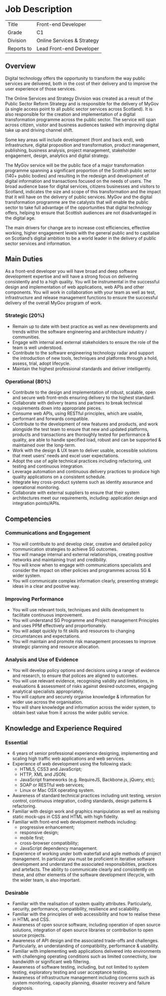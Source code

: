 # Job Description

|            |                            |
| ---        | ---                        |
| Title      | Front-end Developer        |
| Grade      | C1                         |
| Division   | Online Services & Strategy |
| Reports to | Lead Front-end Developer   |


## Overview

Digital technology offers the opportunity to transform the way public services are delivered, both in the cost of their delivery and to improve the user experience of those services.

The Online Services and Strategy Division was created as a result of the Public Sector Reform Strategy and is responsible for the delivery of MyGov (a single access point to all public sector services across Scotland).  It is also responsible for the creation and implementation of a digital transformation programme across the public sector.  The service will span across citizen, visitor and business audiences tasked with improving digital take up and driving channel shift.

Some key areas will include development (front and back end), web infrastructure, digital proposition and transformation, product management, publishing, business analysis, project management, stakeholder engagement, design, analytics and digital strategy.

The MyGov service will be the public face of a major transformation programme spanning a significant proportion of the Scottish public sector (140+ public bodies) and resulting in the redesign and development of digital information and transactions focused on the needs of users. The broad audience base for digital services, citizens businesses and visitors to Scotland, indicates the size and scope of this transformation and the impact that it will have on the delivery of public services.  MyGov and the digital transformation programme are the catalysts that will enable the public sector to take full advantage of the opportunities that digital technology offers, helping to ensure that Scottish audiences are not disadvantaged in the digital age.

The main drivers for change are to increase cost efficiencies, effective working, higher engagement levels with the general public and to capitalise on Scotland’s digital ambition to be a world leader in the delivery of public sector services and information.


## Main Duties

As a front-end developer you will have broad and deep software development expertise and will have a strong focus on delivering consistently and to a high quality. You will be instrumental in the successful design and implementation of web applications, web APIs and other components. You will work in collaboration with your team as well as test, infrastructure and release management functions to ensure the successful delivery of the overall MyGov program of work.

### Strategic (20%)

* Remain up to date with best practice as well as new developments and trends within the software engineering and architecture industry / communities.
* Engage with internal and external stakeholders to ensure the role of the team is well understood.
* Contribute to the software engineering technology radar and support the introduction of new tools, techniques and platforms through a hold, assess, trial, adopt lifecycle.
* Maintain the highest professional standards and deliver intelligently.

### Operational (80%)

* Contribute to the design and implementation of robust, scalable, open and secure web front-ends ensuring delivery to the highest standard.
* Collaborate with delivery teams and partners to break technical requirements down into appropriate pieces.
* Consume web APIs, using RESTful principles, which are usable, performant and forwards compatible.
* Contribute to the development of new features and products, and work alongside the test team to ensure that new and updated platforms, products and transactions are thoroughly tested for performance & quality, are able to handle specified load, robust and can be supported & maintained over the long-term.
* Work with the design & UX team to deliver usable, accessible solutions that meet users’ needs and excel user expectations.
* Adopt the use of agile technical practices including refactoring, unit testing and continuous integration.
* Leverage automation and continuous delivery practices to produce high quality applications on a consistent schedule.
* Integrate key cross-product systems such as identity assurance and operational monitoring.
* Collaborate with external suppliers to ensure that their system architectures meet our requirements, including: application design and integration points/APIs.


## Competencies

### Communications and Engagement

* You will contribute to and develop clear, creative and detailed policy communication strategies to achieve SG outcomes.
* You will manage internal and external relationships, creating positive networks and maintaining trust and credibility.
* You will know when to engage with communications specialists and consider the impact on other policies and programmes across SG & wider system.
* You will communicate complex information clearly, presenting strategic ideas in a clear and positive way.

### Improving Performance

* You will use relevant tools, techniques and skills development to facilitate continuous improvement.
* You will understand SG Programme and Project management Principles and uses PPM effectively and proportionately.
* You will adapt quickly to fit skills and resources to changing circumstances and expectations.
* You will maintain and promote risk management processes to improve strategic planning and resource allocation.

### Analysis and Use of Evidence

* You will develop policy options and decisions using a range of evidence and research, to ensure that polices are aligned to outcomes.
* You will use relevant evidence, recognising validity and limitations, in evaluations & assessment of risks against desired outcomes, engaging analytical specialists appropriately.
* You will capture and securely organise knowledge & information for wider use across the organisation.
* You will share knowledge and information across the wider system, to obtain best value from it across the wider public service.


## Knowledge and Experience Required

### Essential

* 6 years of senior professional experience designing, implementing and scaling high traffic web applications and web services.
* Experience of web development using the following stack:
    * HTML5, CSS3 and JavaScript;
    * HTTP, XML and JSON;
    * JavaScript frameworks (e.g. RequireJS, Backbone.js, jQuery, etc);
    * SOAP or RESTful web services;
    * Linux or Mac OSX operating system.
* Awareness of standard technical practices including unit testing, version control, continuous integration, coding standards, design patterns & refactoring.
* Familiar with design work and graphics manipulation as well as realising static mock-ups in CSS and HTML with high fidelity.
* Familiar with front-end web development methods including:
    * progressive enhancement;
    * responsive design;
    * mobile first;
    * cross-browser compatibility;
    * JavaScript dependency management.
* Experience of working under both waterfall and agile methods of project management. In particular you must be proficient in iterative software development and understand the associated responsibilities, practices and artefacts. The ability to communicate clearly and consistently on these, and other elements of the software development lifecycle, with the wider team, is also important.

### Desirable

* Familiar with the realisation of system quality attributes. Particularly, security, performance, compatibility, resilience and scalability.
* Familiar with the principles of web accessibility and how to realise these in HTML and CSS.
* Awareness of open source software, including operation of open source solutions, integration of open source libraries or contribution to open source projects.
* Awareness of API design and the associated trade-offs and challenges. Particularly, an understanding of compatibility, performance & usability.
* Familiar with implementing web applications delivered into environments with challenging operating conditions such as limited connectivity, low bandwidth or significant web filtering.
* Awareness of software testing, including, but not limited to system testing, exploratory testing and user acceptance testing.
* Awareness of infrastructure management including concerns such as system monitoring, capacity planning, disaster recovery and failure diagnosis.
